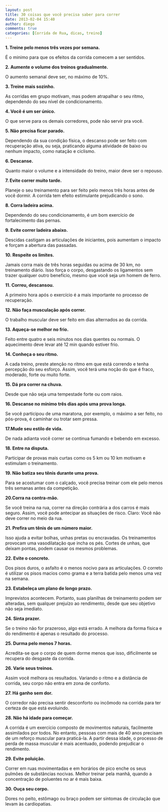 ```yaml
---
layout: post
title: 30 coisas que você precisa saber para correr
date: 2013-02-04 15:40
author: diego
comments: true
categories: [Corrida de Rua, dicas, treino]
---
```

<strong>1. Treine pelo menos três vezes por semana.</strong>

É o minimo para que os efeitos da corrida comecem a ser sentidos.

<strong>2. Aumente o volume dos treinos gradualmente.</strong>

O aumento semanal deve ser, no máximo de 10%.

<strong>3. Treine mais sozinho.</strong>

As corridas em grupo motivam, mas podem atrapalhar o seu ritmo, dependendo do seu nível de condicionamento.

<strong>4. Você é um ser único.</strong>

O que serve para os demais corredores, pode não servir pra você.

<strong>5. Não precisa ficar parado.</strong>

Dependendo da sua condição física, o descanso pode ser feito com recuperação ativa, ou seja, praticando alguma atividade de baixo ou nenhum impacto, como natação e ciclismo.

<strong>6. Descanse.</strong>

Quanto maior o volume e a intensidade do treino, maior deve ser o repouso.

<strong>7. Evite correr muito tarde.</strong>

Planeje o seu treinamento para ser feito pelo menos três horas antes de você dormir. A corrida tem efeito estimulante prejudicando o sono.

<strong>8. Corra ladeira acima.</strong>

Dependendo do seu condicionamento, é um bom exercício de fortalecimento das pernas.

<strong>9. Evite correr ladeira abaixo.</strong>

Descidas castigam as articulações de iniciantes, pois aumentam o impacto e forçam a abertura das passadas.

<strong>10. Respeite os limites.</strong>

Jamais corra mais de três horas seguidas ou acima de 30 km, no treinamento diário. Isso força o corpo, desgastando os ligamentos sem trazer qualquer outro benefício, mesmo que você seja um homem de ferro.

<strong>11. Correu, descansou.</strong>

A primeiro hora após o exercício é a mais importante no processo de recuperação.

<strong>12. Não faça musculação após correr.</strong>

O trabalho muscular deve ser feito em dias alternados ao da corrida.

<strong>13. Aqueça-se melhor no frio.</strong>

Feito entre quatro e seis minutos nos dias quentes ou normais. O aquecimento deve levar até 12 min quando estiver frio.

<strong>14. Conheça o seu ritmo.</strong>

A cada treino, preste atenção no ritmo em que está correndo e tenha percepção do seu esforço. Assim, você terá uma noção do que é fraco, moderado, forte ou muito forte.

<strong>15. Dá pra correr na chuva.</strong>

Desde que não seja uma tempestade forte ou com raios.

<strong>16. Descanse no mínimo três dias após uma prova longa.</strong>

Se você participou de uma maratona, por exemplo, o máximo a ser feito, no pós-prova, é caminhar ou trotar sem pressa.

<strong>17.Mude seu estilo de vida.</strong>

De nada adianta você correr se continua fumando e bebendo em excesso.

<strong>18. Entre na disputa.</strong>

Participar de provas mais curtas como os 5 km ou 10 km motivam e estimulam o treinamento.

<strong>19. Não batiza seu tênis durante uma prova.</strong>

Para se acostumar com o calçado, você precisa treinar com ele pelo menos três semanas antes da competição.

<strong>20.Corra na contra-mão.</strong>

Se você treina na rua, correr na direção contrária a dos carros é mais seguro. Assim, você pode antecipar as situações de risco. Claro: Você não deve correr no meio da rua.

<strong>21. Prefira um tênis de um número maior.</strong>

Isso ajuda a evitar bolhas, unhas pretas ou encravadas. Os treinamentos provocam uma vasodilatação que incha os pés. Cortes de unhas, que deixam pontas, podem causar os mesmos problemas.

<strong>22. Evite o concreto.</strong>

Dos pisos duros, o asfalto é o menos nocivo para as articulações. O correto é utilizar os pisos macios como grama e a terra batida pelo menos uma vez na semana.

<strong>23. Estabeleça um plano de longo prazo.</strong>

Imprevistos acontecem. Portanto, suas planilhas de treinamento podem ser alteradas, sem qualquer prejuízo ao rendimento, desde que seu objetivo não seja imediato.

<strong>24. Sinta prazer.</strong>

Se o treino não for prazeroso, algo está errado. A melhora da forma física e do rendimento é apenas o resultado do processo.

<strong>25. Durma pelo menos 7 horas.</strong>

Acredita-se que o corpo de quem dorme menos que isso, dificilmente se recupera do desgaste da corrida.

<strong>26. Varie seus treinos.</strong>

Assim você melhora os resultados. Variando o ritmo e a distância de corrida, seu corpo não entra em zona de conforto.

<strong>27. Há ganho sem dor.</strong>

O corredor não precisa sentir desconforto ou incômodo na corrida para ter certeza de que está evoluindo.

<strong>28. Não há idade para começar.</strong>

A corrida é um exercício composto de movimentos naturais, facilmente assimilados por todos. No entanto, pessoas com mais de 40 anos precisam de um reforço muscular para praticá-la. A partir dessa idade, o processo de perda de massa muscular é mais acentuado, podendo prejudicar o rendimento.

<strong>29. Evite poluição.</strong>

Correr em ruas movimentadas e em horários de pico enche os seus pulmões de substâncias nocivas. Melhor treinar pela manhã, quando a concentração de poluentes no ar é mais baixa.

<strong>30. Ouça seu corpo.</strong>

Dores no peito, estômago ou braço podem ser sintomas de circulação que levam às cardiopatias.
